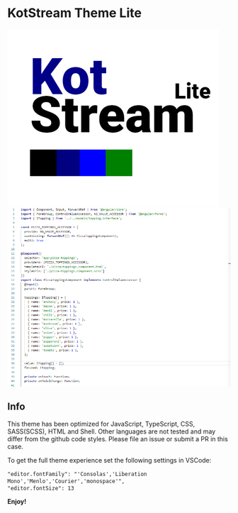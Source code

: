 # KotStream Theme Lite

![Icon](https://raw.githubusercontent.com/owlruslan/kot-stream-theme-lite-vscode/master/icon.png "Icon")
![Example](https://raw.githubusercontent.com/owlruslan/kot-stream-theme-lite-vscode/master/example.png "Example")

## Info
This theme has been optimized for JavaScript, TypeScript, CSS, SASS(SCSS), HTML and Shell. Other languages are not tested and may differ from the github code styles. Please file an issue or submit a PR in this case.

To get the full theme experience set the following settings in VSCode:     
```
"editor.fontFamily": "'Consolas','Liberation Mono','Menlo','Courier','monospace'",
"editor.fontSize": 13
```

**Enjoy!**
